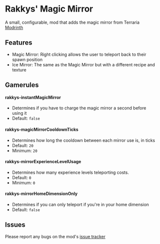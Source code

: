 # Rakkys' Magic Mirror
A small, configurable, mod that adds the magic mirror from Terraria
<br>[Modrinth](https://modrinth.com/mod/rakkys-magic-mirror)

## Features
- Magic Mirror: Right clicking allows the user to teleport back to their spawn position
- Ice Mirror: The same as the Magic Mirror but with a different recipe and texture
## Gamerules
#### rakkys-instantMagicMirror 
- Determines if you have to charge the magic mirror a second before using it
- Default: `false`
#### rakkys-magicMirrorCooldownTicks 
- Determines how long the cooldown between each mirror use is, in ticks
- Default: `20`
- Minimum: `20`
#### rakkys-mirrorExperienceLevelUsage
- Determines how many experience levels teleporting costs.
- Default: `0`
- Minimum: `0`
#### rakkys-mirrorHomeDimensionOnly
- Determines if you can only teleport if you're in your home dimension
- Default: `false`
## Issues
Please report any bugs on the mod's [issue tracker](https://github.com/Rakkys/rakkysmagicmirror/issues)